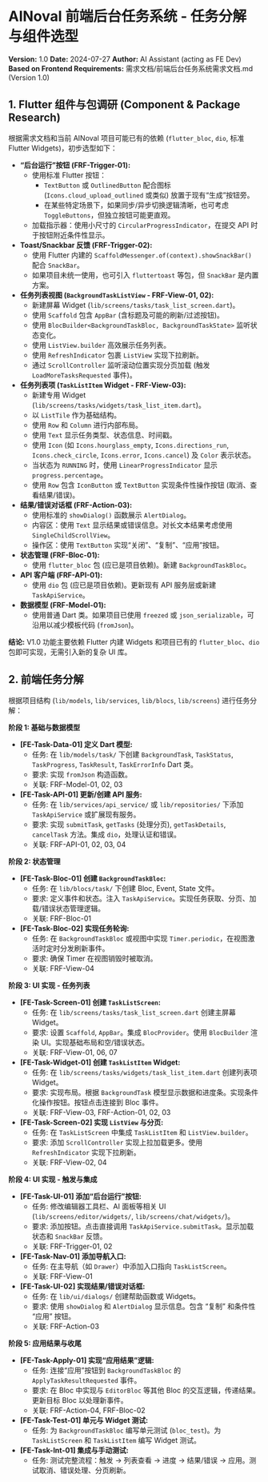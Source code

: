 # AINoval 前端后台任务系统 - 任务分解与组件选型

**Version:** 1.0
**Date:** 2024-07-27
**Author:** AI Assistant (acting as FE Dev)
**Based on Frontend Requirements:** 需求文档/前端后台任务系统需求文档.md (Version 1.0)

## 1. Flutter 组件与包调研 (Component & Package Research)

根据需求文档和当前 AINoval 项目可能已有的依赖 (`flutter_bloc`, `dio`, 标准 Flutter Widgets)，初步选型如下：

*   **“后台运行”按钮 (FRF-Trigger-01):**
    *   使用标准 Flutter 按钮：
        *   `TextButton` 或 `OutlinedButton` 配合图标 (`Icons.cloud_upload_outlined` 或类似) 放置于现有“生成”按钮旁。
        *   在某些特定场景下，如果同步/异步切换逻辑清晰，也可考虑 `ToggleButtons`，但独立按钮可能更直观。
    *   加载指示器：使用小尺寸的 `CircularProgressIndicator`，在提交 API 时于按钮附近条件性显示。
*   **Toast/Snackbar 反馈 (FRF-Trigger-02):**
    *   使用 Flutter 内建的 `ScaffoldMessenger.of(context).showSnackBar()` 配合 `SnackBar`。
    *   如果项目未统一使用，也可引入 `fluttertoast` 等包，但 `SnackBar` 是内置方案。
*   **任务列表视图 (`BackgroundTaskListView` - FRF-View-01, 02):**
    *   新建屏幕 Widget (`lib/screens/tasks/task_list_screen.dart`)。
    *   使用 `Scaffold` 包含 `AppBar` (含标题及可能的刷新/过滤按钮)。
    *   使用 `BlocBuilder<BackgroundTaskBloc, BackgroundTaskState>` 监听状态变化。
    *   使用 `ListView.builder` 高效展示任务列表。
    *   使用 `RefreshIndicator` 包裹 `ListView` 实现下拉刷新。
    *   通过 `ScrollController` 监听滚动位置实现分页加载 (触发 `LoadMoreTasksRequested` 事件)。
*   **任务列表项 (`TaskListItem` Widget - FRF-View-03):**
    *   新建专用 Widget (`lib/screens/tasks/widgets/task_list_item.dart`)。
    *   以 `ListTile` 作为基础结构。
    *   使用 `Row` 和 `Column` 进行内部布局。
    *   使用 `Text` 显示任务类型、状态信息、时间戳。
    *   使用 `Icon` (如 `Icons.hourglass_empty`, `Icons.directions_run`, `Icons.check_circle`, `Icons.error`, `Icons.cancel`) 及 `Color` 表示状态。
    *   当状态为 `RUNNING` 时，使用 `LinearProgressIndicator` 显示 `progress.percentage`。
    *   使用 `Row` 包含 `IconButton` 或 `TextButton` 实现条件性操作按钮 (取消、查看结果/错误)。
*   **结果/错误对话框 (FRF-Action-03):**
    *   使用标准的 `showDialog()` 函数展示 `AlertDialog`。
    *   内容区：使用 `Text` 显示结果或错误信息。对长文本结果考虑使用 `SingleChildScrollView`。
    *   操作区：使用 `TextButton` 实现“关闭”、“复制”、“应用”按钮。
*   **状态管理 (FRF-Bloc-01):**
    *   使用 `flutter_bloc` 包 (应已是项目依赖)。新建 `BackgroundTaskBloc`。
*   **API 客户端 (FRF-API-01):**
    *   使用 `dio` 包 (应已是项目依赖)。更新现有 API 服务层或新建 `TaskApiService`。
*   **数据模型 (FRF-Model-01):**
    *   使用普通 Dart 类。如果项目已使用 `freezed` 或 `json_serializable`，可沿用以减少模板代码 (`fromJson`)。

**结论:** V1.0 功能主要依赖 Flutter 内建 Widgets 和项目已有的 `flutter_bloc`、`dio` 包即可实现，无需引入新的复杂 UI 库。

## 2. 前端任务分解

根据项目结构 (`lib/models`, `lib/services`, `lib/blocs`, `lib/screens`) 进行任务分解：

**阶段 1: 基础与数据模型**

*   **[FE-Task-Data-01] 定义 Dart 模型:**
    *   任务: 在 `lib/models/task/` 下创建 `BackgroundTask`, `TaskStatus`, `TaskProgress`, `TaskResult`, `TaskErrorInfo` Dart 类。
    *   要求: 实现 `fromJson` 构造函数。
    *   关联: FRF-Model-01, 02, 03
*   **[FE-Task-API-01] 更新/创建 API 服务:**
    *   任务: 在 `lib/services/api_service/` 或 `lib/repositories/` 下添加 `TaskApiService` 或扩展现有服务。
    *   要求: 实现 `submitTask`, `getTasks` (处理分页), `getTaskDetails`, `cancelTask` 方法。集成 `dio`，处理认证和错误。
    *   关联: FRF-API-01, 02, 03, 04

**阶段 2: 状态管理**

*   **[FE-Task-Bloc-01] 创建 `BackgroundTaskBloc`:**
    *   任务: 在 `lib/blocs/task/` 下创建 Bloc, Event, State 文件。
    *   要求: 定义事件和状态。注入 `TaskApiService`。实现任务获取、分页、加载/错误状态管理逻辑。
    *   关联: FRF-Bloc-01
*   **[FE-Task-Bloc-02] 实现任务轮询:**
    *   任务: 在 `BackgroundTaskBloc` 或视图中实现 `Timer.periodic`，在视图激活时定时分发刷新事件。
    *   要求: 确保 Timer 在视图销毁时被取消。
    *   关联: FRF-View-04

**阶段 3: UI 实现 - 任务列表**

*   **[FE-Task-Screen-01] 创建 `TaskListScreen`:**
    *   任务: 在 `lib/screens/tasks/task_list_screen.dart` 创建主屏幕 Widget。
    *   要求: 设置 `Scaffold`, `AppBar`。集成 `BlocProvider`。使用 `BlocBuilder` 渲染 UI。实现基础布局和空/错误状态。
    *   关联: FRF-View-01, 06, 07
*   **[FE-Task-Widget-01] 创建 `TaskListItem` Widget:**
    *   任务: 在 `lib/screens/tasks/widgets/task_list_item.dart` 创建列表项 Widget。
    *   要求: 实现布局。根据 `BackgroundTask` 模型显示数据和进度条。实现条件化操作按钮。按钮点击连接到 Bloc 事件。
    *   关联: FRF-View-03, FRF-Action-01, 02, 03
*   **[FE-Task-Screen-02] 实现 `ListView` 与分页:**
    *   任务: 在 `TaskListScreen` 中集成 `TaskListItem` 和 `ListView.builder`。
    *   要求: 添加 `ScrollController` 实现上拉加载更多。使用 `RefreshIndicator` 实现下拉刷新。
    *   关联: FRF-View-02, 04

**阶段 4: UI 实现 - 触发与集成**

*   **[FE-Task-UI-01] 添加“后台运行”按钮:**
    *   任务: 修改编辑器工具栏、AI 面板等相关 UI (`lib/screens/editor/widgets/`, `lib/screens/chat/widgets/`)。
    *   要求: 添加按钮。点击直接调用 `TaskApiService.submitTask`。显示加载状态和 `SnackBar` 反馈。
    *   关联: FRF-Trigger-01, 02
*   **[FE-Task-Nav-01] 添加导航入口:**
    *   任务: 在主导航（如 `Drawer`）中添加入口指向 `TaskListScreen`。
    *   关联: FRF-View-01
*   **[FE-Task-UI-02] 实现结果/错误对话框:**
    *   任务: 在 `lib/ui/dialogs/` 创建帮助函数或 Widgets。
    *   要求: 使用 `showDialog` 和 `AlertDialog` 显示信息。包含 “复制” 和条件性 “应用” 按钮。
    *   关联: FRF-Action-03

**阶段 5: 应用结果与收尾**

*   **[FE-Task-Apply-01] 实现“应用结果”逻辑:**
    *   任务: 连接“应用”按钮到 `BackgroundTaskBloc` 的 `ApplyTaskResultRequested` 事件。
    *   要求: 在 Bloc 中实现与 `EditorBloc` 等其他 Bloc 的交互逻辑，传递结果。更新目标 Bloc 以处理新事件。
    *   关联: FRF-Action-04, FRF-Bloc-02
*   **[FE-Task-Test-01] 单元与 Widget 测试:**
    *   任务: 为 `BackgroundTaskBloc` 编写单元测试 (`bloc_test`)。为 `TaskListScreen` 和 `TaskListItem` 编写 Widget 测试。
*   **[FE-Task-Int-01] 集成与手动测试:**
    *   任务: 测试完整流程：触发 -> 列表查看 -> 进度 -> 结果/错误 -> 应用。测试取消、错误处理、分页刷新。
